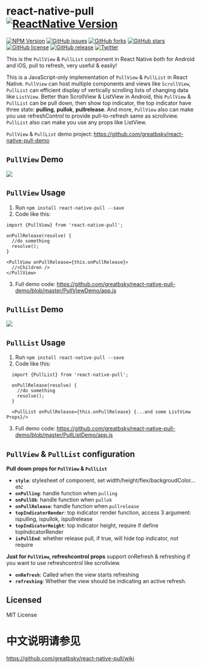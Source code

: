 # react-native-pull [![ReactNative Version](https://img.shields.io/badge/ReactNative%20Version-0.30.0%2B-brightgreen.svg)](http://facebook.github.io/react-native/versions.html)

[![NPM Version](https://img.shields.io/npm/v/react-native-pull.svg?style=flat-square)](https://www.npmjs.com/package/react-native-pull)
[![GitHub issues](https://img.shields.io/github/issues/greatbsky/react-native-pull.svg)](https://github.com/greatbsky/react-native-pull/issues)
[![GitHub forks](https://img.shields.io/github/forks/greatbsky/react-native-pull.svg)](https://github.com/greatbsky/react-native-pull/network)
[![GitHub stars](https://img.shields.io/github/stars/greatbsky/react-native-pull.svg)](https://github.com/greatbsky/react-native-pull/stargazers)
[![GitHub license](https://img.shields.io/badge/license-MIT-blue.svg)](https://raw.githubusercontent.com/greatbsky/react-native-pull/master/LICENSE)
[![GitHub release](https://img.shields.io/github/release/greatbsky/react-native-pull.svg?maxAge=2592000)]()
[![Twitter](https://img.shields.io/twitter/url/https/github.com/greatbsky/react-native-pull.svg?style=social)](https://twitter.com/intent/tweet?text=Wow:&url=%5Bobject%20Object%5D)


  This is  the `PullView` & `PullList` component in React Native both for Android and iOS, pull to refresh, very useful &amp; easily!

  This is a JavaScript-only implementation of `PullView` & `PullList` in React Native. `PullView` can host multiple components and views like `ScrollView`, `PullList` can efficient display of vertically scrolling lists of changing data like `ListView`. Better than ScrollView & ListView  in Android, this `PullView` & `PullList` can be pull down, then show top indicator, the top indicator have three state: **pulling**, **pullok**, **pullrelease**. And more, `PullView` also can make you use refreshControl to provide pull-to-refresh same as scrollview. `PullList` also can make you use any props like ListView.

`PullView` & `PullList` demo project: https://github.com/greatbsky/react-native-pull-demo

## `PullView` Demo

  ![](https://raw.githubusercontent.com/greatbsky/react-native-pull-demo/master/PullViewDemo/image/demo.gif)

## `PullView` Usage
  1. Run `npm install react-native-pull --save`
  2. Code like this:
  ```
  import {PullView} from 'react-native-pull';

  onPullRelease(resolve) {
    //do something
    resolve();
  }

  <PullView onPullRelease={this.onPullRelease}>
    //<Children />
  </PullView>
  ```
  3. Full demo code: https://github.com/greatbsky/react-native-pull-demo/blob/master/PullViewDemo/app.js


## `PullList` Demo

  ![](https://raw.githubusercontent.com/greatbsky/react-native-pull-demo/master/PullListDemo/image/demo.gif)

## `PullList` Usage
  1. Run `npm install react-native-pull --save`
  2. Code like this:
  ```
    import {PullList} from 'react-native-pull';

    onPullRelease(resolve) {
      //do something
      resolve();
    }

    <PullList onPullRelease={this.onPullRelease} {...and some ListView Props}/>
  ```
  3. Full demo code: https://github.com/greatbsky/react-native-pull-demo/blob/master/PullListDemo/app.js


## `PullView` & `PullList`  configuration

**Pull down props for `PullView` &amp; `PullList`**

  * **`style`**: stylesheet of component, set width/height/flex/backgroudColor... etc
  * **`onPulling`**: handle function when `pulling`
  * **`onPullOk`**: handle function when `pullok`
  * **`onPullRelease`**: handle function when `pullrelease`
  * **`topIndicatorRender`**: top indicator render function, access 3 argument: ispulling, ispullok, ispullrelease
  * **`topIndicatorHeight`**: top indicator height, require if define topIndicatorRender
  * **`isPullEnd`**: whether release pull, if true, will hide top indicator, not require


**Just for `PullView`, refreshcontrol props** support onRefresh & refreshing if you want to use refreshcontrol like scrollview.

  * **`onRefresh`**: Called when the view starts refreshing
  * **`refreshing`**: Whether the view should be indicating an active refresh.

## Licensed
  MIT License

# 中文说明请参见

  https://github.com/greatbsky/react-native-pull/wiki
